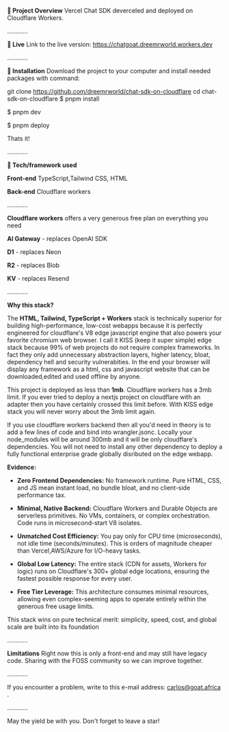 **🎉 Project Overview**
Vercel Chat SDK deverceled and deployed on Cloudflare Workers. 

............

**📍 Live**
Link to the live version: https://chatgoat.dreemrworld.workers.dev

............

**💾 Installation**
Download the project to your computer and install needed packages with command:

git clone https://github.com/dreemrworld/chat-sdk-on-cloudflare
cd chat-sdk-on-cloudflare
$ pnpm install

$ pnpm dev 

$ pnpm deploy


Thats it!

............

**🔧 Tech/framework used**

**Front-end**
TypeScript,Tailwind CSS, HTML 

**Back-end**
Cloudflare workers 

............

**Cloudflare workers** offers a very generous free plan on everything you need

**AI Gateway** - replaces OpenAI SDK 

**D1** - replaces Neon 

**R2** - replaces Blob

**KV** - replaces Resend 

............

**Why this stack?**

The **HTML, Tailwind, TypeScript \+ Workers** stack is technically superior for building high-performance, low-cost webapps because it is perfectly engineered for cloudflare's V8 edge javascript engine that also powers your favorite chromium web browser. I call it KISS (keep it super simple) edge stack because 99% of web projects do not require complex frameworks. In fact they only add unnecessary abstraction layers, higher latency, bloat, dependency hell and security vulnerabities. In the end your browser will display any framework as a html, css and javascript website that can be downloaded,edited and used offline by anyone. 

This project is deployed as less than **1mb**. Cloudflare workers has a 3mb limit. If you ever tried to deploy a nextjs project on cloudflare with an adapter then you have certainly crossed this limit before. With KISS edge stack you will never worry about the 3mb limit again. 

If you use cloudflare workers backend then all you'd need in theory is to add a few lines of code and bind into wrangler.jsonc. Locally your node_modules will be around 300mb and it will be only cloudflare's dependencies. You will not need to install any other dependency to deploy a fully functional enterprise grade globally disributed on the edge webapp.  

**Evidence:**

* **Zero Frontend Dependencies:** No framework runtime. Pure HTML, CSS, and JS mean instant load, no bundle bloat, and no client-side performance tax.

* **Minimal, Native Backend:** Cloudflare Workers and Durable Objects are serverless primitives. No VMs, containers, or complex orchestration. Code runs in microsecond-start V8 isolates.

* **Unmatched Cost Efficiency:** You pay only for CPU time (microseconds), not idle time (seconds/minutes). This is orders of magnitude cheaper than Vercel,AWS/Azure for I/O-heavy tasks.

* **Global Low Latency:** The entire stack (CDN for assets, Workers for logic) runs on Cloudflare's 300+ global edge locations, ensuring the fastest possible response for every user.

* **Free Tier Leverage:** This architecture consumes minimal resources, allowing even complex-seeming apps to operate entirely within the generous free usage limits.

This stack wins on pure technical merit: simplicity, speed, cost, and global scale are built into its foundation

............

**Limitations**
Right now this is only a front-end and may still have legacy code. Sharing with the FOSS community so we can improve together. 

............

If you encounter a problem, write to this e-mail address: carlos@goat.africa . 

............

May the yield be with you. Don't forget to leave a star!
 

